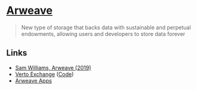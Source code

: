 # [Arweave](https://www.arweave.org/)

> New type of storage that backs data with sustainable and perpetual endowments, allowing users and developers to store data forever

## Links

- [Sam Williams, Arweave (2019)](https://www.youtube.com/watch?v=2TJLYdc-Sq4)
- [Verto Exchange](https://verto.exchange/) ([Code](https://github.com/useverto/verto))
- [Arweave Apps](https://mtfvznw2pwxykoicvxpoe7ao5rp4nhaueueux2bbe4klxankdhra.arweave.net/ZMtcttp9r4U5Aq3e4nwO7F_GnBQlCUvoIScUu4GqGeI/)
